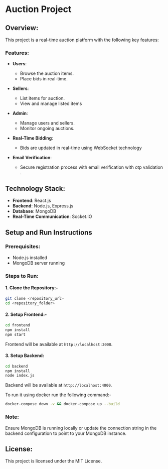 # Auction Project

## Overview:
This project is a real-time auction platform with the following key features:
### Features:
- **Users**:
  - Browse the auction items.
  - Place bids in real-time.

- **Sellers**:
  - List items for auction.
  - View and manage listed items

- **Admin**:
  - Manage users and sellers.
  - Monitor ongoing auctions.

- **Real-Time Bidding**:
  - Bids are updated in real-time using WebSocket technology

- **Email Verification**:
  - Secure registration process with email verification with otp validation .

## Technology Stack:
- **Frontend**: React.js
- **Backend**: Node.js, Express.js
- **Database**: MongoDB
- **Real-Time Communication**: Socket.IO

## Setup and Run Instructions

### Prerequisites:
- Node.js installed
- MongoDB server running

### Steps to Run:

#### 1. Clone the Repository:-
```bash
git clone <repository_url>
cd <repository_folder>
```

#### 2. Setup Frontend:-
```bash
cd frontend
npm install
npm start
```
Frontend will be available at `http://localhost:3000`.

#### 3. Setup Backend:
```bash
cd backend
npm install
node index.js
```

Backend will be available at `http://localhost:4000`.

To run it using docker run the following command:-
```bash
docker-compose down -v && docker-compose up --build
```

### Note:
Ensure MongoDB is running locally or update the connection string in the backend configuration to point to your MongoDB instance.

## License:
This project is licensed under the MIT License.
